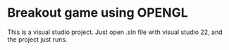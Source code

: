 # Breakout game using OPENGL

This is a visual studio project. Just open .sln file with visual studio 22, and the project just runs.
